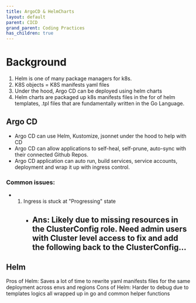```yaml
---
title: ArgoCD & HelmCharts
layout: default
parent: CICD
grand_parent: Coding Practices
has_children: true
---
```


# Background

1. Helm is one of many package managers for k8s.
2. K8S objects = K8S manifests yaml files
3. Under the hood, Argo CD can be deployed using helm charts
4. Helm charts are packaged up k8s manifests files in the for of helm templates, .tpl files that are fundamentally written in the Go Language.

## Argo CD
- Argo CD can use Helm, Kustomize, jsonnet under the hood to help with CD
- Argo CD can allow applications to self-heal, self-prune, auto-sync with their connected Github Repos.
- Argo CD application can auto run, build services, service accounts, deployment and wrap it up with ingress control.

### Common issues:
- 1. Ingress is stuck at "Progressing" state
     - Ans: Likely due to missing resources in the ClusterConfig role. Need admin users with Cluster level access to fix and add the following back to the ClusterConfig...
          - 

## Helm
Pros of Helm: Saves a lot of time to rewrite yaml manifests files for the same deployment across envs and regions
Cons of Helm: Harder to debug due to templates logics all wrapped up in go and common helper functions

